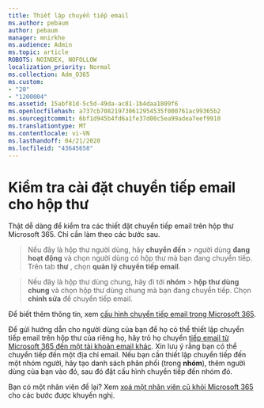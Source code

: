 ```yaml
---
title: Thiết lập chuyển tiếp email
ms.author: pebaum
author: pebaum
manager: mnirkhe
ms.audience: Admin
ms.topic: article
ROBOTS: NOINDEX, NOFOLLOW
localization_priority: Normal
ms.collection: Adm_O365
ms.custom:
- "20"
- "1200004"
ms.assetid: 15abf81d-5c5d-49da-ac81-1b4daa1809f6
ms.openlocfilehash: a737cb708219730612954535f000761ac99365b2
ms.sourcegitcommit: 6bf1d945b4fd6a1fe37d00c5ea99adea7eef9910
ms.translationtype: MT
ms.contentlocale: vi-VN
ms.lasthandoff: 04/21/2020
ms.locfileid: "43645658"
---
```

# <a name="check-the-email-forwarding-settings-for-a-mailbox"></a>Kiểm tra cài đặt chuyển tiếp email cho hộp thư

Thật dễ dàng để kiểm tra các thiết đặt chuyển tiếp email trên hộp thư Microsoft 365. Chỉ cần làm theo các bước sau.
  
> Nếu đây là hộp thư người dùng, hãy **chuyển đến** \> người dùng **đang hoạt động** và chọn người dùng có hộp thư mà bạn đang chuyển tiếp. Trên tab **thư** , chọn **quản lý chuyển tiếp email**.

> Nếu đây là hộp thư dùng chung, hãy đi tới **nhóm** \> **hộp thư dùng chung** và chọn hộp thư dùng chung mà bạn đang chuyển tiếp. Chọn **chỉnh sửa** để chuyển tiếp email.

Để biết thêm thông tin, xem [cấu hình chuyển tiếp email trong Microsoft 365](https://docs.microsoft.com/office365/admin/email/configure-email-forwarding).
  
Để gửi hướng dẫn cho người dùng của bạn để họ có thể thiết lập chuyển tiếp email trên hộp thư của riêng họ, hãy trỏ họ chuyển [tiếp email từ Microsoft 365 đến một tài khoản email khác](https://support.office.com/article/Forward-email-from-Office-365-to-another-email-account-1ed4ee1e-74f8-4f53-a174-86b748ff6a0e). Xin lưu ý rằng bạn có thể chuyển tiếp đến một địa chỉ email. Nếu bạn cần thiết lập chuyển tiếp đến một nhóm người, hãy tạo danh sách phân phối (trong **nhóm**), thêm người dùng của bạn vào đó, sau đó đặt cấu hình chuyển tiếp đến nhóm đó.
  
Bạn có một nhân viên để lại? Xem [xoá một nhân viên cũ khỏi Microsoft 365](https://docs.microsoft.com/office365/admin/add-users/remove-former-employee) cho các bước được khuyến nghị.
